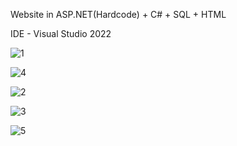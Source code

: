Website in ASP.NET(Hardcode) + C# + SQL + HTML

IDE - Visual Studio 2022

![1](https://github.com/MarceloPCarrico/Website-ASP.NET/assets/146746607/7cd31d33-4a4d-4713-8c1a-e90be5884da9)

![4](https://github.com/MarceloPCarrico/Website-ASP.NET/assets/146746607/e2724241-ae83-4113-bfbf-3e048e5063fb)

![2](https://github.com/MarceloPCarrico/Website-ASP.NET/assets/146746607/bb353613-cad9-4f27-b693-282df3cdbb91)

![3](https://github.com/MarceloPCarrico/Website-ASP.NET/assets/146746607/615a9bd6-7ad0-4a36-9b74-bf06f36e1633)

![5](https://github.com/MarceloPCarrico/Website-ASP.NET/assets/146746607/72ec0a97-98ab-4bfd-9987-c9348ab87d19)
